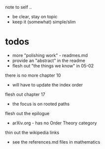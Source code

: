 
note to self ..
- be clear, stay on topic
- keep it (somewhat) simple/slim

# todos

- more "polishing work" - readmes.md
- provide an "abstract" in the readme
- flesh out "the things we know" in 05-02

there is no more chapter 10
- will have to update the index order

flesh out chapter 17
- the focus is on rooted paths

flesh out the epilogue
- arXiv.org - has no Order Theory category

thin out the wikipedia links
- see the references.md files in mathematics
